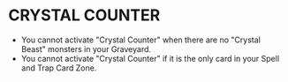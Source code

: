 
# CRYSTAL COUNTER

*   You cannot activate "Crystal Counter" when there are no "Crystal Beast" monsters in your Graveyard.
*   You cannot activate "Crystal Counter" if it is the only card in your Spell and Trap Card Zone.

  